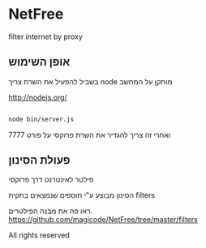 
NetFree
=========

filter internet by proxy 


## אופן השימוש

בשביל להפעיל את השרת צריך node מותקן על המחשב

http://nodejs.org/


```sh

node bin/server.js

```

ואחרי זה צריך להגדיר את השרת פרוקסי על פורט 7777

## פעולת הסינון

פילטר לאינטרנט דרך פרוקסי

הסינון מבוצע ע"י תוספים שנמצאים בתקית filters

ראו פה את מבנה הפילטרים.
https://github.com/magicode/NetFree/tree/master/filters






All rights reserved

